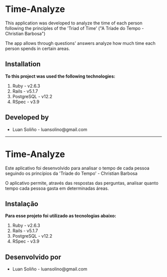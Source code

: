 # Time-Analyze

This application was developed to analyze the time of each person following the principles of the 'Triad of Time' ("A Tríade do Tempo - Christian Barbosa")

The app allows through questions' answers analyze how much time each person spends in certain areas.

<h2>Installation</h2>

<strong> To this project was used the following technologies: </strong>
<ol>
  <li>Ruby - v2.6.3</li>
  <li>Rails - v5.1.7</li>
  <li>PostgreSQL - v12.2</li>
  <li>RSpec - v3.9</li>
</ol>

<h2>Developed by</h2>
<ul>
  <li>Luan Soliño - luansolino@gmail.com</li>
</ul>

<hr>

# Time-Analyze

Este aplicativo foi desenvolvido para analisar o tempo de cada pessoa seguindo os princípios da 'Tríade do Tempo' - Christian Barbosa

O aplicativo permite, através das respostas das perguntas, analisar quanto tempo cada pessoa gasta em determinadas áreas.

<h2>Instalação</h2>

<strong> Para esse projeto foi utilizado as tecnologias abaixo: </strong>
<ol>
  <li>Ruby - v2.6.3</li>
  <li>Rails - v5.1.7</li>
  <li>PostgreSQL - v12.2</li>
  <li>RSpec - v3.9</li>
</ol>

<h2>Desenvolvido por</h2>
<ul>
  <li>Luan Soliño - luansolino@gmail.com</li>
</ul>
